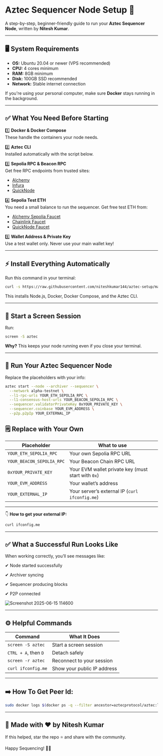 # Aztec Sequencer Node Setup 🚀

A step-by-step, beginner-friendly guide to run your **Aztec Sequencer Node**, written by **Nitesh Kumar**.

---

## 🖥️ System Requirements

- **OS:** Ubuntu 20.04 or newer (VPS recommended)
- **CPU:** 4 cores minimum
- **RAM:** 8GB minimum
- **Disk:** 100GB SSD recommended
- **Network:** Stable internet connection

If you're using your personal computer, make sure **Docker** stays running in the background.

---

## ✅ What You Need Before Starting

1️⃣ **Docker & Docker Compose**\
These handle the containers your node needs.

2️⃣ **Aztec CLI**\
Installed automatically with the script below.

3️⃣ **Sepolia RPC & Beacon RPC**\
Get free RPC endpoints from trusted sites:

- [Alchemy](https://www.alchemy.com/)
- [Infura](https://www.infura.io/)
- [QuickNode](https://www.quicknode.com/)

4️⃣ **Sepolia Test ETH**\
You need a small balance to run the sequencer. Get free test ETH from:

- [Alchemy Sepolia Faucet](https://www.alchemy.com/faucets/ethereum-sepolia)
- [Chainlink Faucet](https://faucets.chain.link/sepolia)
- [QuickNode Faucet](https://faucet.quicknode.com/ethereum/sepolia)

5️⃣ **Wallet Address & Private Key**\
Use a test wallet only. Never use your main wallet key!

---

## ⚡ Install Everything Automatically

Run this command in your terminal:

```bash
curl -s https://raw.githubusercontent.com/niteshkumar144/aztec-setup/main/aztec.sh | bash
```

This installs Node.js, Docker, Docker Compose, and the Aztec CLI.

---

## 📡 Start a Screen Session

Run:

```bash
screen -S aztec
```

**Why?** This keeps your node running even if you close your terminal.

---

## 🚀 Run Your Aztec Sequencer Node

Replace the placeholders with your info:

```bash
aztec start --node --archiver --sequencer \
  --network alpha-testnet \
  --l1-rpc-urls YOUR_ETH_SEPOLIA_RPC \
  --l1-consensus-host-urls YOUR_BEACON_SEPOLIA_RPC \
  --sequencer.validatorPrivateKey 0xYOUR_PRIVATE_KEY \
  --sequencer.coinbase YOUR_EVM_ADDRESS \
  --p2p.p2pIp YOUR_EXTERNAL_IP
```

## 🗒️ Replace with Your Own

| Placeholder              | What to use                           |
| ------------------------ | -------------------------------------- |
| `YOUR_ETH_SEPOLIA_RPC`   | Your own Sepolia RPC URL               |
| `YOUR_BEACON_SEPOLIA_RPC`| Your Beacon Chain RPC URL               |
| `0xYOUR_PRIVATE_KEY`     | Your EVM wallet private key (must start with `0x`) |
| `YOUR_EVM_ADDRESS`       | Your wallet’s address                  |
| `YOUR_EXTERNAL_IP`       | Your server’s external IP (`curl ifconfig.me`) |

---

👇 **How to get your external IP:**

```bash
curl ifconfig.me
```

---

## ✅ What a Successful Run Looks Like

When working correctly, you’ll see messages like:


✔ Node started successfully

✔ Archiver syncing

✔ Sequencer producing blocks

✔ P2P connected


![Screenshot 2025-06-15 114600](https://github.com/user-attachments/assets/aa4f26fa-7549-4e1b-9c74-cdac5153c364)


---

## ⚙️ Helpful Commands

| Command              | What It Does                |
| -------------------- | --------------------------- |
| `screen -S aztec`    | Start a screen session      |
| `CTRL + A`, then `D` | Detach safely               |
| `screen -r aztec`    | Reconnect to your session   |
| `curl ifconfig.me`   | Show your public IP address |

---

## ➡️ How To Get Peer Id: 
``` bash 
sudo docker logs $(docker ps -q --filter ancestor=aztecprotocol/aztec:latest | head -n 1) 2>&1 | grep -i "peerId" | grep -o '"peerId":"[^"]*"' | cut -d'"' -f4 | head -n 1`
```

---

## 🙏 Made with ❤️ by Nitesh Kumar

If this helped, star the repo ⭐ and share with the community.

Happy Sequencing! 🚀✨

